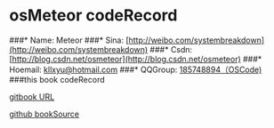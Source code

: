 # osMeteor codeRecord
###* Name: Meteor
###* Sina: [http://weibo.com/systembreakdown](http://weibo.com/systembreakdown)
###* Csdn: [http://blog.csdn.net/osmeteor](http://blog.csdn.net/osmeteor)
###* Hoemail: [ kllxyu@hotmail.com](http://kllxyu@hotmail.com)
###* QQGroup: [ 185748894（OSCode)](http://shang.qq.com/wpa/qunwpa?idkey=faca57c4353f9a342e96bdbd82157af24aa5f0b8948a6509a9e36a6da8204a73)
###this book codeRecord

[gitbook URL](http://osmeteor.gitbooks.io/coderecord/content/index.html)

[github bookSource](https://github.com/OSMeteor/codeRecord.git)
